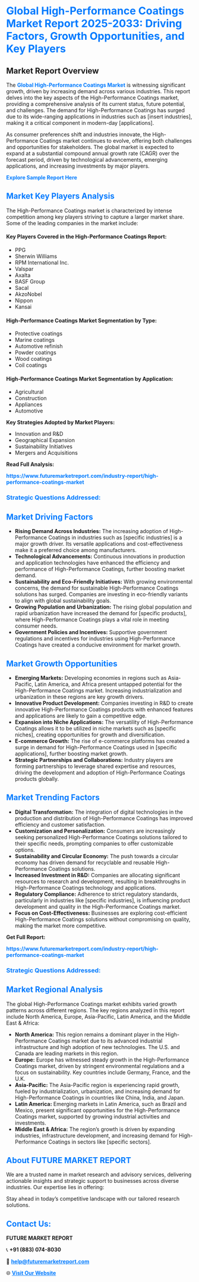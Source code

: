 <h1 style="color: #007BFF;">Global High-Performance Coatings Market Report 2025-2033: Driving Factors, Growth Opportunities, and Key Players</h1>

<section id="overview">
<h2>Market Report Overview</h2>
<p>The <a href="https://www.futuremarketreport.com/industry-report/high-performance-coatings-market" style="color: #007BFF; text-decoration: none;"><strong>Global High-Performance Coatings Market</strong></a> is witnessing significant growth, driven by increasing demand across various industries. This report delves into the key aspects of the High-Performance Coatings market, providing a comprehensive analysis of its current status, future potential, and challenges. The demand for High-Performance Coatings has surged due to its wide-ranging applications in industries such as [insert industries], making it a critical component in modern-day [applications].</p>
<p>As consumer preferences shift and industries innovate, the High-Performance Coatings market continues to evolve, offering both challenges and opportunities for stakeholders. The global market is expected to expand at a substantial compound annual growth rate (CAGR) over the forecast period, driven by technological advancements, emerging applications, and increasing investments by major players.</p>
</section>

<section id="overview">
<p><a href="https://www.futuremarketreport.com/request-sample/reportId=54733" style="color: #007BFF; text-decoration: none;"><strong>Explore Sample Report Here</strong></a></p>
</section>

<section id="key-players">
<h2 style="color: #007BFF;">Market Key Players Analysis</h2>
<p>The High-Performance Coatings market is characterized by intense competition among key players striving to capture a larger market share. Some of the leading companies in the market include:</p>
<h4>Key Players Covered in the High-Performance Coatings Report:</h4>
<ul><li>PPG</li><li>Sherwin Williams</li><li>RPM International Inc.</li><li>Valspar</li><li>Axalta</li><li>BASF Group</li><li>Sacal</li><li>AkzoNobel</li><li>Nippon</li><li>Kansai</li></ul>
<h4>High-Performance Coatings Market Segmentation by Type:</h4>
<ul><li>Protective coatings</li><li>Marine coatings</li><li>Automotive refinish</li><li>Powder coatings</li><li>Wood coatings</li><li>Coil coatings</li></ul>

<h4>High-Performance Coatings Market Segmentation by Application:</h4>
<ul><li>Agricultural</li><li>Construction</li><li>Appliances</li><li>Automotive</li></ul>
<p><strong>Key Strategies Adopted by Market Players:</strong></p>
<ul>
<li>Innovation and R&D</li>
<li>Geographical Expansion</li>
<li>Sustainability Initiatives</li>
<li>Mergers and Acquisitions</li>
</ul>
</section>

<section>
<p><strong>Read Full Analysis: </strong></p><a href="https://www.futuremarketreport.com/industry-report/high-performance-coatings-market" style="color: #007BFF; text-decoration: none;"><strong>https://www.futuremarketreport.com/industry-report/high-performance-coatings-market</strong></a>
<h3 style="color: #007BFF;">Strategic Questions Addressed:</h3>
</section>

<section id="driving-factors">
<h2 style="color: #007BFF;">Market Driving Factors</h2>
<ul>
<li><strong>Rising Demand Across Industries:</strong> The increasing adoption of High-Performance Coatings in industries such as [specific industries] is a major growth driver. Its versatile applications and cost-effectiveness make it a preferred choice among manufacturers.</li>
<li><strong>Technological Advancements:</strong> Continuous innovations in production and application technologies have enhanced the efficiency and performance of High-Performance Coatings, further boosting market demand.</li>
<li><strong>Sustainability and Eco-Friendly Initiatives:</strong> With growing environmental concerns, the demand for sustainable High-Performance Coatings solutions has surged. Companies are investing in eco-friendly variants to align with global sustainability goals.</li>
<li><strong>Growing Population and Urbanization:</strong> The rising global population and rapid urbanization have increased the demand for [specific products], where High-Performance Coatings plays a vital role in meeting consumer needs.</li>
<li><strong>Government Policies and Incentives:</strong> Supportive government regulations and incentives for industries using High-Performance Coatings have created a conducive environment for market growth.</li>
</ul>
</section>

<section id="growth-opportunities">
<h2 style="color: #007BFF;">Market Growth Opportunities</h2>
<ul>
<li><strong>Emerging Markets:</strong> Developing economies in regions such as Asia-Pacific, Latin America, and Africa present untapped potential for the High-Performance Coatings market. Increasing industrialization and urbanization in these regions are key growth drivers.</li>
<li><strong>Innovative Product Development:</strong> Companies investing in R&D to create innovative High-Performance Coatings products with enhanced features and applications are likely to gain a competitive edge.</li>
<li><strong>Expansion into Niche Applications:</strong> The versatility of High-Performance Coatings allows it to be utilized in niche markets such as [specific niches], creating opportunities for growth and diversification.</li>
<li><strong>E-commerce Growth:</strong> The rise of e-commerce platforms has created a surge in demand for High-Performance Coatings used in [specific applications], further boosting market growth.</li>
<li><strong>Strategic Partnerships and Collaborations:</strong> Industry players are forming partnerships to leverage shared expertise and resources, driving the development and adoption of High-Performance Coatings products globally.</li>
</ul>
</section>

<section id="trending-factors">
<h2 style="color: #007BFF;">Market Trending Factors</h2>
<ul>
<li><strong>Digital Transformation:</strong> The integration of digital technologies in the production and distribution of High-Performance Coatings has improved efficiency and customer satisfaction.</li>
<li><strong>Customization and Personalization:</strong> Consumers are increasingly seeking personalized High-Performance Coatings solutions tailored to their specific needs, prompting companies to offer customizable options.</li>
<li><strong>Sustainability and Circular Economy:</strong> The push towards a circular economy has driven demand for recyclable and reusable High-Performance Coatings solutions.</li>
<li><strong>Increased Investment in R&D:</strong> Companies are allocating significant resources to research and development, resulting in breakthroughs in High-Performance Coatings technology and applications.</li>
<li><strong>Regulatory Compliance:</strong> Adherence to strict regulatory standards, particularly in industries like [specific industries], is influencing product development and quality in the High-Performance Coatings market.</li>
<li><strong>Focus on Cost-Effectiveness:</strong> Businesses are exploring cost-efficient High-Performance Coatings solutions without compromising on quality, making the market more competitive.</li>
</ul>
</section>

<section>
<p><strong>Get Full Report: </strong></p><a href="https://www.futuremarketreport.com/industry-report/high-performance-coatings-market" style="color: #007BFF; text-decoration: none;"><strong>https://www.futuremarketreport.com/industry-report/high-performance-coatings-market</strong></a>
<h3 style="color: #007BFF;">Strategic Questions Addressed:</h3>
</section>


<section id="regional-analysis">
<h2 style="color: #007BFF;">Market Regional Analysis</h2>
<p>The global High-Performance Coatings market exhibits varied growth patterns across different regions. The key regions analyzed in this report include North America, Europe, Asia-Pacific, Latin America, and the Middle East & Africa:</p>
<ul>
<li><strong>North America:</strong> This region remains a dominant player in the High-Performance Coatings market due to its advanced industrial infrastructure and high adoption of new technologies. The U.S. and Canada are leading markets in this region.</li>
<li><strong>Europe:</strong> Europe has witnessed steady growth in the High-Performance Coatings market, driven by stringent environmental regulations and a focus on sustainability. Key countries include Germany, France, and the U.K.</li>
<li><strong>Asia-Pacific:</strong> The Asia-Pacific region is experiencing rapid growth, fueled by industrialization, urbanization, and increasing demand for High-Performance Coatings in countries like China, India, and Japan.</li>
<li><strong>Latin America:</strong> Emerging markets in Latin America, such as Brazil and Mexico, present significant opportunities for the High-Performance Coatings market, supported by growing industrial activities and investments.</li>
<li><strong>Middle East & Africa:</strong> The region’s growth is driven by expanding industries, infrastructure development, and increasing demand for High-Performance Coatings in sectors like [specific sectors].</li>
</ul>
</section>

<footer>
<h2 style="color: #007BFF;">About FUTURE MARKET REPORT</h2>
<p>We are a trusted name in market research and advisory services, delivering actionable insights and strategic support to businesses across diverse industries. Our expertise lies in offering:</p>

<p>Stay ahead in today’s competitive landscape with our tailored research solutions.</p>

<h2 style="color: #007BFF;">Contact Us:</h2>
<p><strong>FUTURE MARKET REPORT</strong></p>
<p>📞 <strong>+91 (883) 074-8030</strong></p>
<p>📧 <strong><a href="mailto:help@futuremarketreport.com" style="color: #007BFF;">help@futuremarketreport.com</a></strong></p>
<p>🌐 <strong><a href="https://www.futuremarketreport.com/" style="color: #007BFF;">Visit Our Website</a></strong></p>
</footer>